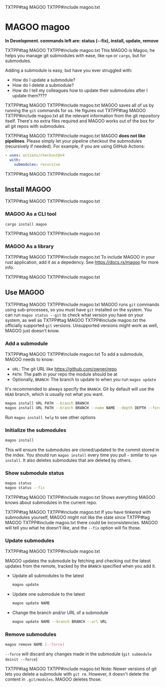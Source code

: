 TXTPP#tag MAGOO
TXTPP#include magoo.txt
# MAGOO magoo

**In Development. commands left are: status (--fix), install, update, remove**

TXTPP#tag MAGOO
TXTPP#include magoo.txt
This MAGOO is Magoo, he helps you manage git submodules with ease, like `npm` or `cargo`, but for submodules.

Adding a submodule is easy, but have you ever struggled with:
- How do I update a submodule?
- How do I delete a submodule?
- How do I tell my colleagues how to update their submodules after I update them????

TXTPP#tag MAGOO
TXTPP#include magoo.txt
MAGOO saves all of us by running the `git` commands for us. He figures out
TXTPP#tag MAGOO
TXTPP#include magoo.txt
all the relevant information from the git repository itself. There's no extra files
required and MAGOO works out of the box for all git repos with submodules.

TXTPP#tag MAGOO
TXTPP#include magoo.txt
MAGOO **does not like pipelines**. Please simply let your pipeline
checkout the submodules (recursively if needed). For example, if you are using GitHub Actions:
```yaml
- uses: actions/checkout@v4
  with:
    submodules: recursive
```

TXTPP#tag MAGOO
TXTPP#include magoo.txt

## Install MAGOO

TXTPP#tag MAGOO
TXTPP#include magoo.txt
### MAGOO As a CLI tool
```
cargo install magoo
```

TXTPP#tag MAGOO
TXTPP#include magoo.txt
### MAGOO As a library
TXTPP#tag MAGOO
TXTPP#include magoo.txt
To include MAGOO in your rust application, add it as a depedency. See https://docs.rs/magoo for more info.

TXTPP#tag MAGOO
TXTPP#include magoo.txt
## Use MAGOO

TXTPP#tag MAGOO
TXTPP#include magoo.txt
MAGOO runs `git` commands using sub-processes, so you must have `git` installed on the system.
You can run `magoo status --git` to check what version you have on your system, as well as
TXTPP#tag MAGOO
TXTPP#include magoo.txt
the officially supported `git` versions. Unsupported versions might work as well, MAGOO just doesn't know.


### Add a submodule
TXTPP#tag MAGOO
TXTPP#include magoo.txt
To add a submodule, MAGOO needs to know:
- `URL`: The git URL like https://github.com/owner/repo
- `PATH`: The path in your repo the module should be at
- Optionally, `BRANCH`: The branch to update to when you run `magoo update`

It's recommended to always specify the `BRANCH`. Git by default will use the `HEAD` branch, which
is usually not what you want.

```bash
magoo install URL PATH --branch BRANCH
magoo install URL PATH --branch BRANCH --name NAME --depth DEPTH --force
```

Run `magoo install help` to see other options

### Initialize the submodules
```bash
magoo install
```
This will ensure the submodules are cloned/updated to the commit stored in the index.
You should run `magoo install` every time you pull - similar to `npm install`. 
It also deletes submodules that are deleted by others.

### Show submodule status
```bash
magoo status
magoo status --fix
```
TXTPP#tag MAGOO
TXTPP#include magoo.txt
Shows everything MAGOO knows about submodules in the current repo.

TXTPP#tag MAGOO
TXTPP#include magoo.txt
If you have tinkered with submodules yourself, MAGOO might not like the state since
TXTPP#tag MAGOO
TXTPP#include magoo.txt
there could be inconsistencies. MAGOO will tell you what he doesn't like, and the `--fix` option will fix those.

### Update submodules
TXTPP#tag MAGOO
TXTPP#include magoo.txt

MAGOO updates the submodule by fetching and checking out the latest updates from the remote, tracked by
the `BRANCH` specified when you add it.

- Update all submodules to the latest
   ```bash
   magoo update
   ```
- Update one submodule to the latest
   ```bash
   magoo update NAME
   ```
- Change the branch and/or URL of a submodule
   ```bash
   magoo update NAME --branch BRANCH --url URL
   ```

### Remove submodules
```bash
magoo remove NAME [--force]
```
`--force` will discard any changes made in the submodule (`git submodule deinit --force`)

TXTPP#tag MAGOO
TXTPP#include magoo.txt
Note: Newer versions of git lets you delete a submodule with `git rm`. However, it doesn't delete the content in
`.git/modules`. MAGOO deletes those.
